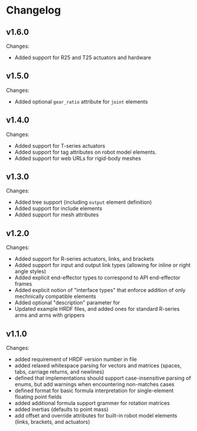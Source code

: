 # Changelog

## v1.6.0

Changes:
- Added support for R25 and T25 actuators and hardware

## v1.5.0

Changes:
- Added optional `gear_ratio` attribute for `joint` elements

## v1.4.0

Changes:
- Added support for T-series actuators
- Added support for tag attributes on robot model elements.
- Added support for web URLs for rigid-body meshes

## v1.3.0

Changes:
- Added tree support (including `output` element definition)
- Added support for include elements
- Added support for mesh attributes

## v1.2.0

Changes:
- Added support for R-series actuators, links, and brackets
- Added support for input and output link types (allowing for inline or right angle styles)
- Added explicit end-effector types to correspond to API end-effector frames
- Added explicit notion of "interface types" that enforce addition of only mechnically compatible elements
- Added optional "description" parameter for <robot>
- Updated example HRDF files, and added ones for standard R-series arms and arms with grippers

## v1.1.0

Changes:
- added requirement of HRDF version number in file
- added relaxed whitespace parsing for vectors and matrices (spaces, tabs, carriage returns, and newlines)
- defined that implementations should support case-insensitive parsing of enums, but add warnings when encountering non-matches cases
- defined format for basic formula interpretation for single-element floating point fields
- added additional formula support grammer for rotation matrices
- added inertias (defaults to point mass)
- add offset and override attributes for built-in robot model elements (links, brackets, and actuators)

